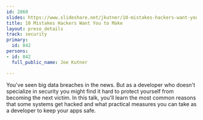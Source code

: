 ```yaml
---
id: 2860
slides: https://www.slideshare.net/jkutner/10-mistakes-hackers-want-you-to-make
title: 10 Mistakes Hackers Want You to Make
layout: preso_details
track: security
primary:
  id: 842
persons:
- id: 842
  full_public_name: Joe Kutner

---
```

You've seen big data breaches in the news. But as a developer who doesn't specialize in security you might find it hard to protect yourself from becoming the next victim. In this talk, you'll learn the most common reasons that some systems get hacked and what practical measures you can take as a developer to keep your apps safe.
